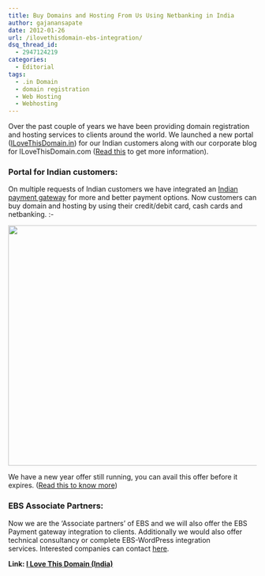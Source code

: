 ```yaml
---
title: Buy Domains and Hosting From Us Using Netbanking in India
author: gajanansapate
date: 2012-01-26
url: /ilovethisdomain-ebs-integration/
dsq_thread_id:
  - 2947124219
categories:
  - Editorial
tags:
  - .in Domain
  - domain registration
  - Web Hosting
  - Webhosting
---
```

Over the past couple of years we have been providing domain registration and hosting services to clients around the world. We launched a new portal (<a href="http://www.ilovethisdomain.in/" onclick="_gaq.push(['_trackEvent', 'outbound-article', 'http://www.ilovethisdomain.in/', 'ILoveThisDomain.in']);" >ILoveThisDomain.in</a>) for our Indian customers along with our corporate blog for ILoveThisDomain.com (<a href="http://blog.ilovethisdomain.com/launched-blog/" onclick="_gaq.push(['_trackEvent', 'outbound-article', 'http://blog.ilovethisdomain.com/launched-blog/', 'Read this']);" >Read this</a> to get more information).

### Portal for Indian customers:

On multiple requests of Indian customers we have integrated an <a href="http://ebs.in/" onclick="_gaq.push(['_trackEvent', 'outbound-article', 'http://ebs.in/', 'Indian payment gateway']);" title="EBS">Indian payment gateway</a> for more and better payment options. Now customers can buy domain and hosting by using their credit/debit card, cash cards and netbanking. <img src="http://devilsworkshop.org/wp-includes/images/smilies/simple-smile.png" alt=":-)" class="wp-smiley" style="height: 1em; max-height: 1em;" />

<a href="http://devilsworkshop.org/ilovethisdomain-ebs-integration/screenshot-2-2/" rel="attachment wp-att-49731"><img class="size-medium wp-image-49731 alignnone" title="Payment Options" src="http://cdn.devilsworkshop.org/files/2012/01/Screenshot-2-600x486.png" alt="" width="600" height="486" /></a>

We have a new year offer still running, you can avail this offer before it expires. (<a href="http://blog.ilovethisdomain.com/discounts-rate-select-domains/" onclick="_gaq.push(['_trackEvent', 'outbound-article', 'http://blog.ilovethisdomain.com/discounts-rate-select-domains/', 'Read this to know more']);" >Read this to know more</a>)

### EBS Associate Partners:

Now we are the &#8216;Associate partners&#8217; of EBS and we will also offer the EBS Payment gateway integration to clients. Additionally we would also offer technical consultancy or complete EBS-WordPress integration services. Interested companies can contact <a href="http://rtcamp.com/contact/" onclick="_gaq.push(['_trackEvent', 'outbound-article', 'http://rtcamp.com/contact/', 'here']);" title="Contact Us">here</a>.

**Link: <a href="http://www.ilovethisdomain.in/" onclick="_gaq.push(['_trackEvent', 'outbound-article', 'http://www.ilovethisdomain.in/', 'I Love This Domain (India)']);" >I Love This Domain (India)</a>**

&nbsp;
